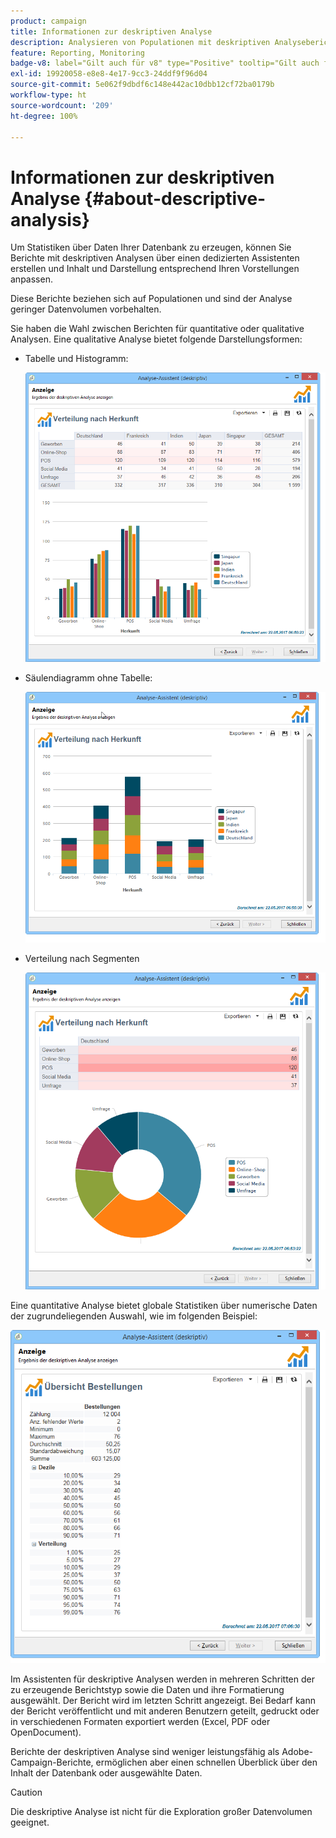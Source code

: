 ```yaml
---
product: campaign
title: Informationen zur deskriptiven Analyse
description: Analysieren von Populationen mit deskriptiven Analyseberichten
feature: Reporting, Monitoring
badge-v8: label="Gilt auch für v8" type="Positive" tooltip="Gilt auch für Campaign v8"
exl-id: 19920058-e8e8-4e17-9cc3-24ddf9f96d04
source-git-commit: 5e062f9dbdf6c148e442ac10dbb12cf72ba0179b
workflow-type: ht
source-wordcount: '209'
ht-degree: 100%

---
```


# Informationen zur deskriptiven Analyse {#about-descriptive-analysis}

Um Statistiken über Daten Ihrer Datenbank zu erzeugen, können Sie Berichte mit deskriptiven Analysen über einen dedizierten Assistenten erstellen und Inhalt und Darstellung entsprechend Ihren Vorstellungen anpassen.

Diese Berichte beziehen sich auf Populationen und sind der Analyse geringer Datenvolumen vorbehalten.

Sie haben die Wahl zwischen Berichten für quantitative oder qualitative Analysen. Eine qualitative Analyse bietet folgende Darstellungsformen:

* Tabelle und Histogramm:

  ![](assets/reporting_descriptive_sample_1.png)

* Säulendiagramm ohne Tabelle:

  ![](assets/reporting_descriptive_sample_3.png)

* Verteilung nach Segmenten

  ![](assets/reporting_descriptive_sample_2.png)

Eine quantitative Analyse bietet globale Statistiken über numerische Daten der zugrundeliegenden Auswahl, wie im folgenden Beispiel:

![](assets/reporting_descriptive_quantitative_sample.png)

Im Assistenten für deskriptive Analysen werden in mehreren Schritten der zu erzeugende Berichtstyp sowie die Daten und ihre Formatierung ausgewählt. Der Bericht wird im letzten Schritt angezeigt. Bei Bedarf kann der Bericht veröffentlicht und mit anderen Benutzern geteilt, gedruckt oder in verschiedenen Formaten exportiert werden (Excel, PDF oder OpenDocument).

Berichte der deskriptiven Analyse sind weniger leistungsfähig als Adobe-Campaign-Berichte, ermöglichen aber einen schnellen Überblick über den Inhalt der Datenbank oder ausgewählte Daten.

>[!CAUTION]
>
>Die deskriptive Analyse ist nicht für die Exploration großer Datenvolumen geeignet.
